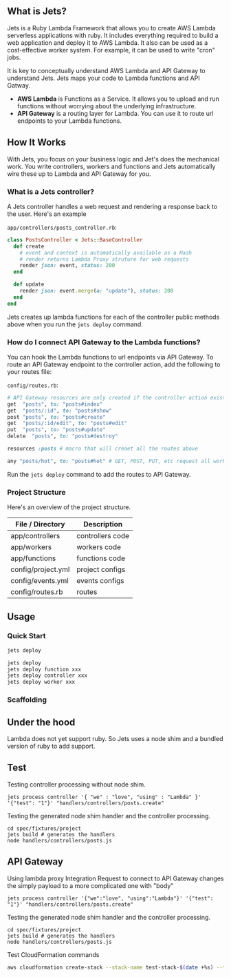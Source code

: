 ## What is Jets?

Jets is a Ruby Lambda Framework that allows you to create AWS Lambda serverless applications with ruby.  It includes everything required to build a web application and deploy it to AWS Lambda.  It also can be used as a cost-effective worker system. For example, it can be used to write "cron" jobs.

It is key to conceptually understand AWS Lambda and API Gateway to understand Jets.  Jets maps your code to Lambda functions and API Gatway.

* **AWS Lambda** is Functions as a Service. It allows you to upload and run functions without worrying about the underlying infrastructure.
* **API Gateway** is a routing layer for Lambda. You can use it to route url endpoints to your Lambda functions.

## How It Works

With Jets, you focus on your business logic and Jet's does the mechanical work. You write controllers, workers and functions and Jets automatically wire these up to Lambda and API Gateway for you.

### What is a Jets controller?

A Jets controller handles a web request and rendering a response back to the user.  Here's an example

`app/controllers/posts_controller.rb`:

```ruby
class PostsController < Jets::BaseController
  def create
    # event and context is automatically available as a Hash
    # render returns Lambda Proxy struture for web requests
    render json: event, status: 200
  end

  def update
    render json: event.merge(a: "update"), status: 200
  end
end
```

Jets creates up lambda functions for each of the controller public methods above when you run the `jets deploy` command.

### How do I connect API Gateway to the Lambda functions?

You can hook the Lambda functions to url endpoints via API Gateway.  To route an API Gateway endpoint to the controller action, add the following to your routes file:

`config/routes.rb`:

```ruby
# API Gateway resources are only created if the controller action exists.
get  "posts", to: "posts#index"
get  "posts/:id", to: "posts#show"
post "posts", to: "posts#create"
get  "posts/:id/edit", to: "posts#edit"
put  "posts", to: "posts#update"
delete  "posts", to: "posts#destroy"

resources :posts # macro that will creaet all the routes above

any "posts/hot", to: "posts#hot" # GET, POST, PUT, etc request all work
```

Run the `jets deploy` command to add the routes to API Gateway.

### Project Structure

Here's an overview of the project structure.

File / Directory  | Description
------------- | -------------
app/controllers  | controllers code
app/workers  | workers code
app/functions  | functions code
config/project.yml  | project configs
config/events.yml  | events configs
config/routes.rb  | routes


## Usage

### Quick Start

```sh
jets deploy

jets deploy
jets deploy function xxx
jets deploy controller xxx
jets deploy worker xxx
```

### Scaffolding



## Under the hood

Lambda does not yet support ruby. So Jets uses a node shim and a bundled version of ruby to add support.

## Test

Testing controller processing without node shim.

```
jets process controller '{ "we" : "love", "using" : "Lambda" }' '{"test": "1"}' "handlers/controllers/posts.create"
```

Testing the generated node shim handler and the controller processing.

```
cd spec/fixtures/project
jets build # generates the handlers
node handlers/controllers/posts.js
```

## API Gateway

Using lambda proxy Integration Request to connect to API Gateway changes the simply payload to a more complicated one with "body"

```
jets process controller '{"we":"love", "using":"Lambda"}' '{"test": "1"}' "handlers/controllers/posts.create"
```

Testing the generated node shim handler and the controller processing.

```
cd spec/fixtures/project
jets build # generates the handlers
node handlers/controllers/posts.js
```

Test CloudFormation commands
```sh
aws cloudformation create-stack --stack-name test-stack-$(date +%s) --template-body file://lib/jets/cfn/builder/templates/base-stack.yml --capabilities CAPABILITY_NAMED_IAM